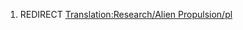 1.  REDIRECT [Translation:Research/Alien
    Propulsion/pl](Translation:Research/Alien_Propulsion/pl "wikilink")